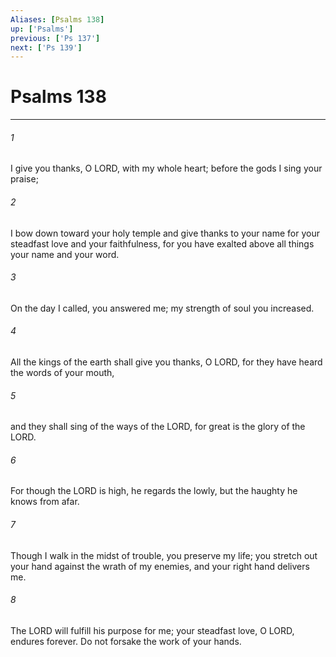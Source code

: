 ```yaml
---
Aliases: [Psalms 138]
up: ['Psalms']
previous: ['Ps 137']
next: ['Ps 139']
---
```

# Psalms 138
***



###### 1 
I give you thanks, O LORD, with my whole heart; before the gods I sing your praise; 

###### 2 
I bow down toward your holy temple and give thanks to your name for your steadfast love and your faithfulness, for you have exalted above all things your name and your word. 

###### 3 
On the day I called, you answered me; my strength of soul you increased. 

###### 4 
All the kings of the earth shall give you thanks, O LORD, for they have heard the words of your mouth, 

###### 5 
and they shall sing of the ways of the LORD, for great is the glory of the LORD. 

###### 6 
For though the LORD is high, he regards the lowly, but the haughty he knows from afar. 

###### 7 
Though I walk in the midst of trouble, you preserve my life; you stretch out your hand against the wrath of my enemies, and your right hand delivers me. 

###### 8 
The LORD will fulfill his purpose for me; your steadfast love, O LORD, endures forever. Do not forsake the work of your hands.
